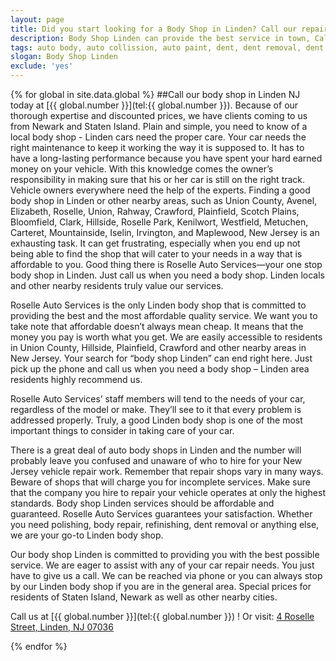 ```yaml
---
layout: page
title: Did you start looking for a Body Shop in Linden? Call our repair shop located in NJ.
description: Body Shop Linden can provide the best service in town, Call Body Shop Linden, NJ today for your Body Shop Linden needs.
tags: auto body, auto collission, auto paint, dent, dent removal, dent repair, frame, frame straightening, linden, new jersey, nj, painting, paintless dent removal, removal, Repair, shop
slogan: Body Shop Linden
exclude: 'yes'
---
```


<section>
{% for global in site.data.global %} 
##Call our body shop in Linden NJ today at [{{ global.number }}](tel:{{ global.number }}).
Because of our thorough expertise and discounted prices, we have clients coming to us from Newark and Staten Island. Plain and simple, you need to know of a local body shop - Linden cars need the proper care. Your car needs the right maintenance to keep it working the way it is supposed to. It has to have a long-lasting performance because you have spent your hard earned money on your vehicle. With this knowledge comes the owner’s responsibility in making sure that his or her car is still on the right track. Vehicle owners everywhere need the help of the experts. Finding a good body shop in Linden or other nearby areas, such as Union County, Avenel, Elizabeth, Roselle, Union, Rahway, Crawford, Plainfield, Scotch Plains, Bloomfield, Clark, Hillside, Roselle Park, Kenilwort, Westfield, Metuchen, Carteret, Mountainside, Iselin, Irvington, and Maplewood, New Jersey is an exhausting task. It can get frustrating, especially when you end up not being able to find the shop that will cater to your needs in a way that is affordable to you.  Good thing there is Roselle Auto Services—your one stop body shop in Linden. Just call us when you need a body shop. Linden locals and other nearby residents truly value our services. 

Roselle Auto Services is the only Linden body shop that is committed to providing the best and the most affordable quality service. We want you to take note that affordable doesn’t always mean cheap. It means that the money you pay is worth what you get. We are easily accessible to residents in Union County, Hillside, Plainfield, Crawford and other nearby areas in New Jersey. Your search for “body shop Linden” can end right here. Just pick up the phone and call us when you need a body shop – Linden area residents highly recommend us. 

Roselle Auto Services’ staff members will tend to the needs of your car, regardless of the model or make.  They’ll see to it that every problem is addressed properly. Truly, a good Linden body shop is one of the most important things to consider in taking care of your car.

There is a great deal of auto body shops in Linden and the number will probably leave you confused and unaware of who to hire for your New Jersey vehicle repair work. Remember that repair shops vary in many ways. Beware of shops that will charge you for incomplete services. Make sure that the company you hire to repair your vehicle operates at only the highest standards. Body shop Linden services should be affordable and guaranteed. Roselle Auto Services guarantees your satisfaction. Whether you need polishing, body repair, refinishing, dent removal or anything else, we are your go-to Linden body shop.

Our body shop Linden is committed to providing you with the best possible service. We are eager to assist with any of your car repair needs. You just have to give us a call. We can be reached via phone or you can always stop by our Linden body shop if you are in the general area. Special prices for residents of Staten Island, Newark as well as other nearby cities. 



Call us at [{{ global.number }}](tel:{{ global.number }}) ! Or visit: [4 Roselle Street, Linden, NJ 07036](/contactus)

{% endfor %}
</section>
